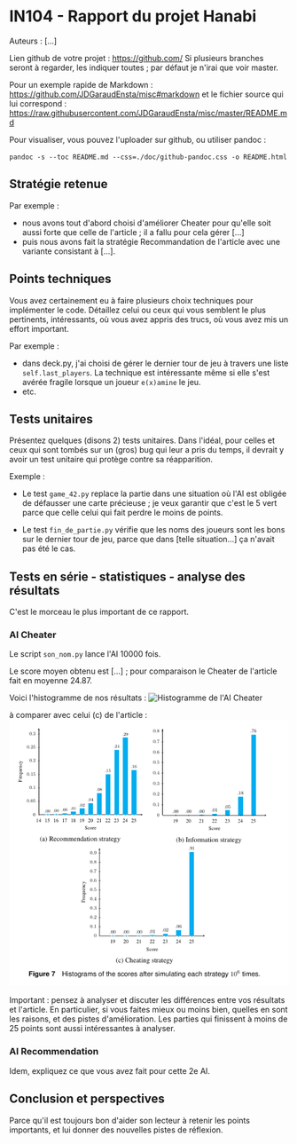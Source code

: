 # IN104 - Rapport du projet Hanabi

Auteurs : [...]

Lien github de votre projet : https://github.com/
Si plusieurs branches seront à regarder, les indiquer toutes ; par défaut je n'irai que voir master.


Pour un exemple rapide de Markdown :
https://github.com/JDGaraudEnsta/misc#markdown
et le fichier source qui lui correspond :
https://raw.githubusercontent.com/JDGaraudEnsta/misc/master/README.md


Pour visualiser, vous pouvez l'uploader sur github, ou utiliser pandoc :

    pandoc -s --toc README.md --css=./doc/github-pandoc.css -o README.html


## Stratégie retenue

Par exemple :
- nous avons tout d'abord choisi d'améliorer Cheater pour qu'elle soit aussi forte que celle de l'article ; il a fallu pour cela gérer [...]
- puis nous avons fait la stratégie Recommandation de l'article avec une variante consistant à [...].

## Points techniques

Vous avez certainement eu à faire plusieurs choix techniques pour implémenter le code.
Détaillez celui ou ceux qui vous semblent le plus pertinents, intéressants, où vous avez appris des trucs, où vous avez mis un effort important.

Par exemple : 
- dans deck.py, j'ai choisi de gérer le dernier tour de jeu à travers une liste `self.last_players`.
La technique est intéressante même si elle s'est avérée fragile lorsque un joueur `e(x)amine` le jeu.
- etc.


## Tests unitaires

Présentez quelques (disons 2) tests unitaires.
Dans l'idéal, pour celles et ceux qui sont tombés sur un (gros) bug qui leur a pris du temps, il devrait y avoir un test unitaire qui protège contre sa réapparition.

Exemple :

- Le test `game_42.py` replace la partie dans une situation où l'AI est obligée de défausser une carte précieuse ; je veux garantir que c'est le 5 vert parce que celle celui qui fait perdre le moins de points.

- Le test `fin_de_partie.py` vérifie que les noms des joueurs sont les bons sur le dernier tour de jeu, parce que dans [telle situation...] ça n'avait pas été le cas.



## Tests en série - statistiques - analyse des résultats

C'est le morceau le plus important de ce rapport.

### AI Cheater

Le script `son_nom.py` lance l'AI 10000 fois.

Le score moyen obtenu est [...] ; pour comparaison le Cheater de l'article fait en moyenne 24.87.

Voici l'histogramme de nos résultats :
![Histogramme de l'AI Cheater](images/mon_histogramme.png)

à comparer avec celui (c) de l'article :
![Les 3 histogrammes de l'article](images/histogrames_hatstrat.png)



Important : pensez à analyser et discuter les différences entre vos résultats et l'article.
En particulier, si vous faites mieux ou moins bien, quelles en sont les raisons, et des pistes d'amélioration.
Les parties qui finissent à moins de 25 points sont aussi intéressantes à analyser.


### AI Recommendation

Idem, expliquez ce que vous avez fait pour cette 2e AI.


## Conclusion et perspectives

Parce qu'il est toujours bon d'aider son lecteur à retenir les points importants,
et lui donner des nouvelles pistes de réflexion.
